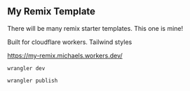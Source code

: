## My Remix Template

There will be many remix starter templates. This one is mine!

Built for cloudflare workers. Tailwind styles

https://my-remix.michaels.workers.dev/

`wrangler dev`

`wrangler publish`